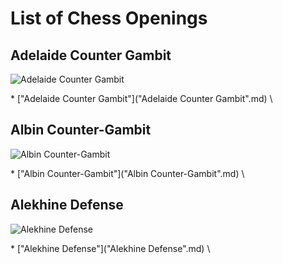 <h1>List of Chess Openings</h1>

<h2>Adelaide Counter Gambit</h2>
<p><img src="https://www.thechesswebsite.com/wp-content/uploads/2019/09/adelaide-counter-gambit.png" alt="Adelaide Counter Gambit" /></p>
* ["Adelaide Counter Gambit"]("Adelaide Counter Gambit".md) \ 

<h2>Albin Counter-Gambit</h2>
<p><img src="https://www.thechesswebsite.com/wp-content/uploads/2012/07/albin2.jpg" alt="Albin Counter-Gambit" /></p>
* ["Albin Counter-Gambit"]("Albin Counter-Gambit".md) \ 

<h2>Alekhine Defense</h2>
<p><img src="https://www.thechesswebsite.com/wp-content/uploads/2012/07/alekhinedefensebig.jpg" alt="Alekhine Defense" /></p>
* ["Alekhine Defense"]("Alekhine Defense".md) \ 
